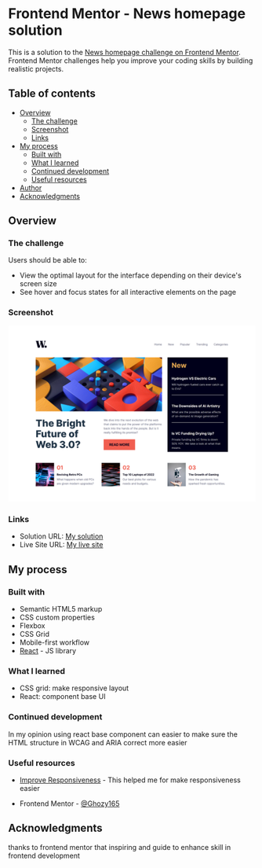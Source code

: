 # Frontend Mentor - News homepage solution

This is a solution to the [News homepage challenge on Frontend Mentor](https://www.frontendmentor.io/challenges/news-homepage-H6SWTa1MFl). Frontend Mentor challenges help you improve your coding skills by building realistic projects. 

## Table of contents

- [Overview](#overview)
  - [The challenge](#the-challenge)
  - [Screenshot](#screenshot)
  - [Links](#links)
- [My process](#my-process)
  - [Built with](#built-with)
  - [What I learned](#what-i-learned)
  - [Continued development](#continued-development)
  - [Useful resources](#useful-resources)
- [Author](#author)
- [Acknowledgments](#acknowledgments)

## Overview

### The challenge

Users should be able to:

- View the optimal layout for the interface depending on their device's screen size
- See hover and focus states for all interactive elements on the page

### Screenshot

![](./mySolution.png)

### Links

- Solution URL: [My solution](https://github.com/Ghozy165/news-homepage)
- Live Site URL: [My live site](https://news-homepage-psi-beige.vercel.app)

## My process

### Built with

- Semantic HTML5 markup
- CSS custom properties
- Flexbox
- CSS Grid
- Mobile-first workflow
- [React](https://reactjs.org/) - JS library

### What I learned

- CSS grid: make responsive layout
- React: component base UI

### Continued development

In my opinion using react base component can easier to make sure the HTML structure in WCAG and ARIA correct more easier

### Useful resources

- [Improve Responsiveness](https://utopia.fyi/) - This helped me for make responsiveness easier

- Frontend Mentor - [@Ghozy165](https://www.frontendmentor.io/profile/Ghozy165)

## Acknowledgments

thanks to frontend mentor that inspiring and guide to enhance skill in frontend development